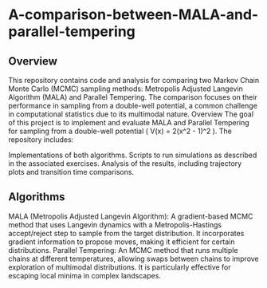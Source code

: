 # A-comparison-between-MALA-and-parallel-tempering

## Overview
This repository contains code and analysis for comparing two Markov Chain Monte Carlo (MCMC) sampling methods: Metropolis Adjusted Langevin Algorithm (MALA) and Parallel Tempering. The comparison focuses on their performance in sampling from a double-well potential, a common challenge in computational statistics due to its multimodal nature.
Overview
The goal of this project is to implement and evaluate MALA and Parallel Tempering for sampling from a double-well potential ( V(x) = 2(x^2 - 1)^2 ). The repository includes:

Implementations of both algorithms.
Scripts to run simulations as described in the associated exercises.
Analysis of the results, including trajectory plots and transition time comparisons.

## Algorithms

MALA (Metropolis Adjusted Langevin Algorithm): A gradient-based MCMC method that uses Langevin dynamics with a Metropolis-Hastings accept/reject step to sample from the target distribution. It incorporates gradient information to propose moves, making it efficient for certain distributions.
Parallel Tempering: An MCMC method that runs multiple chains at different temperatures, allowing swaps between chains to improve exploration of multimodal distributions. It is particularly effective for escaping local minima in complex landscapes.
